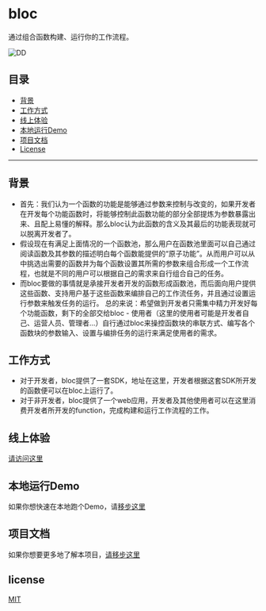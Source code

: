
# bloc

通过组合函数构建、运行你的工作流程。

![DD](https://fbloc.github.io/img/shot.png)

## 目录
- [背景](#背景)
- [工作方式](#工作方式)
- [线上体验](#线上体验)
- [本地运行Demo](#本地运行Demo)
- [项目文档](#项目文档)
- [License](#license)

---
## 背景
- 首先：我们认为一个函数的功能是能够通过参数来控制与改变的，如果开发者在开发每个功能函数时，将能够控制此函数功能的部分全部提炼为参数暴露出来、且配上易懂的解释。那么bloc认为此函数的含义及其最后的功能表现就可以脱离开发者了。
- 假设现在有满足上面情况的一个函数池，那么用户在函数池里面可以自己通过阅读函数及其参数的描述明白每个函数能提供的“原子功能”。从而用户可以从中挑选出需要的函数并为每个函数设置其所需的参数来组合形成一个工作流程，也就是不同的用户可以根据自己的需求来自行组合自己的任务。
- 而bloc要做的事情就是承接开发者开发的函数形成函数池，而后面向用户提供这些函数、支持用户基于这些函数来编排自己的工作流任务，并且通过设置运行参数来触发任务的运行。
总的来说：希望做到开发者只需集中精力开发好每个功能函数，剩下的全部交给bloc - 使用者（这里的使用者可能是开发者自己、运营人员、管理者...）自行通过bloc来操控函数块的串联方式、编写各个函数块的参数输入、设置与编排任务的运行来满足使用者的需求。

## 工作方式
- 对于开发者，bloc提供了一套SDK，地址在这里，开发者根据这套SDK所开发的函数便可以在bloc上运行了。
- 对于非开发者，bloc提供了一个web应用，开发者及其他使用者可以在这里消费开发者所开发的function，完成构建和运行工作流程的工作。

## 线上体验
[请访问这里](https://blocapp.xyz)
## 本地运行Demo
如果你想快速在本地跑个Demo，请[移步这里](http://127.0.0.1:3002/docs/category/%E8%B7%91%E4%B8%AAdemo)

## 项目文档

如果你想要更多地了解本项目，[请移步这里](https://fbloc.github.io/)

## license
[MIT](LICENSE)

